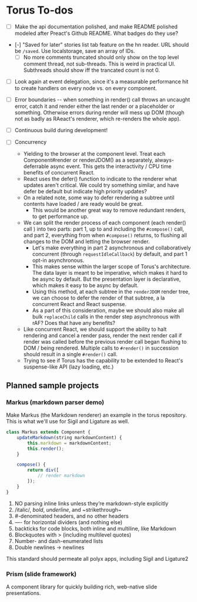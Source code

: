 # Torus To-dos

- [ ] Make the api documentation polished, and make README polished modeled after Preact's Github README. What badges do they use?

- [-] "Saved for later" stories list tab feature on the hn reader. URL should be `/saved`. Use localstorage, save an array of IDs.
    - [ ] No more comments truncated should only show on the top level comment thread, not sub-threads. This is weird in practical UI. Subthreads should show iff the trancated count is not 0.

- [ ] Look again at event delegation, since it's a measurable performance hit to create handlers on every node vs. on every component.

- [ ] Error boundaries -- when something in render() call throws an uncaught error, catch it and render either the last render or a placeholder or something. Otherwise errors during render will mess up DOM (though not as badly as RAeact's renderer, which re-renders the whole app).

- [ ] Continuous build during development!

- [ ] Concurrency
    - Yielding to the browser at the component level. Treat each Component#render or renderJDOM() as a separately, always-deferrable async event. This gets the interactivity / CPU time benefits of concurrent React.
    - React uses the defer() function to indicate to the renderer what updates aren't critical. We could try something similar, and have defer be default but indicate high priority updates?
    - On a related note, some way to defer rendering a subtree until contents have loaded / are ready would be great.
        - This would be another great way to remove redundant renders, to get performance up.
    - We can split the render process of each component (each render() call ) into two parts: part 1, up to and including the `#compose()` call, and part 2, everything from when `#compose()` returns, to flushing all changes to the DOM and letting the browser render.
        - Let's make everything in part 2 asynchronous and collaboratively concurrent (through `requestIdleCallback`) by default, and part 1 opt-in asynchronous.
        - This makes sense within the larger scope of Torus's architecture. The data layer is meant to be imperative, which makes it hard to be async by default. But the presentation layer is declarative, which makes it easy to be async by default.
        - Using this method, at each subtree in the `renderJDOM` render tree, we can choose to defer the render of that subtree, a la concurrent React and React suspense.
        - As a part of this consideration, maybe we should also make all bulk `replaceChild` calls in the render step asynchronous with rAF? Does that have any benefits?
    - Like concurrent React, we should support the ability to halt rendering and cancel a render pass, render the next render call if render was called before the previous render call began flushing to DOM / being rendered. Multiple calls to `#render()` in succession should result in a single `#render()` call.
    - Trying to see if Torus has the capability to be extended to React's suspense-like API (lazy loading, etc.)

## Planned sample projects

### Markus (markdown parser demo)

Make Markus (the Markdown renderer) an example in the torus repository. This is what we'll use for Sigil and Ligature as well.

```javascript
class Markus extends Component {
    updateMarkdown(string markdownContent) {
        this.markdown = markdownContent;
        this.render();
    }

    compose() {
        return div([
            // render markdown
        ]);
    }
}
```

1. NO parsing inline links unless they’re markdown-style explicitly
2. /italic/, *bold*, _underline_, and ~strikethrough~
3. #-denominated headers, and no other headers
4. —- for horizontal dividers (and nothing else)
5. backticks for code blocks, both inline and multiline, like Markdown
6. Blockquotes with > (including multilevel quotes)
7. Number- and dash-enumerated lists
8. Double newlines -> newlines

This standard should permeate all polyx apps, including Sigil and Ligature2

### Prism (slide framework)

A component library for quickly building rich, web-native slide presentations.
